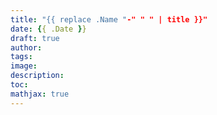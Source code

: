 ```yaml
---
title: "{{ replace .Name "-" " " | title }}"
date: {{ .Date }}
draft: true
author:
tags:
image:
description:
toc:
mathjax: true
---
```

